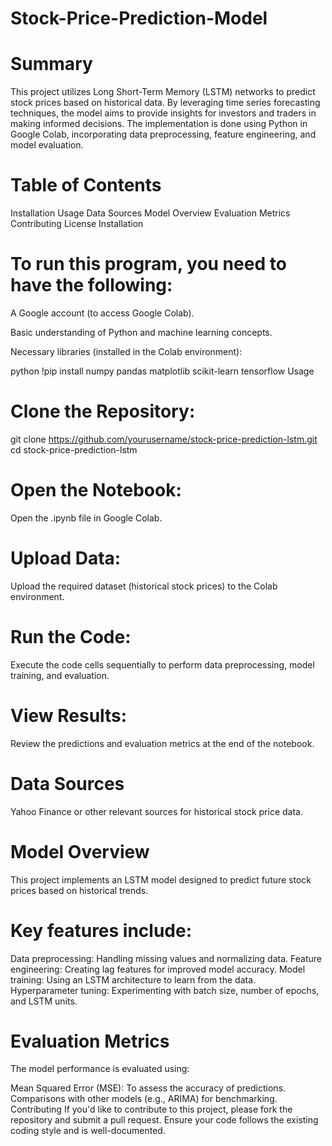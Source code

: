 # Stock-Price-Prediction-Model


# Summary
This project utilizes Long Short-Term Memory (LSTM) networks to predict stock prices based on historical data. By leveraging time series forecasting techniques, the model aims to provide insights for investors and traders in making informed decisions. The implementation is done using Python in Google Colab, incorporating data preprocessing, feature engineering, and model evaluation.

# Table of Contents
Installation
Usage
Data Sources
Model Overview
Evaluation Metrics
Contributing
License
Installation
# To run this program, you need to have the following:

A Google account (to access Google Colab).

Basic understanding of Python and machine learning concepts.

Necessary libraries (installed in the Colab environment):

python
!pip install numpy pandas matplotlib scikit-learn tensorflow
Usage
# Clone the Repository:
git clone https://github.com/yourusername/stock-price-prediction-lstm.git
cd stock-price-prediction-lstm
# Open the Notebook:

Open the .ipynb file in Google Colab.
# Upload Data:

Upload the required dataset (historical stock prices) to the Colab environment.
# Run the Code:

Execute the code cells sequentially to perform data preprocessing, model training, and evaluation.
# View Results:

Review the predictions and evaluation metrics at the end of the notebook.
# Data Sources
Yahoo Finance or other relevant sources for historical stock price data.
# Model Overview
This project implements an LSTM model designed to predict future stock prices based on historical trends.
# Key features include:

Data preprocessing: Handling missing values and normalizing data.
Feature engineering: Creating lag features for improved model accuracy.
Model training: Using an LSTM architecture to learn from the data.
Hyperparameter tuning: Experimenting with batch size, number of epochs, and LSTM units.
# Evaluation Metrics
The model performance is evaluated using:

Mean Squared Error (MSE): To assess the accuracy of predictions.
Comparisons with other models (e.g., ARIMA) for benchmarking.
Contributing
If you'd like to contribute to this project, please fork the repository and submit a pull request. Ensure your code follows the existing coding style and is well-documented.

